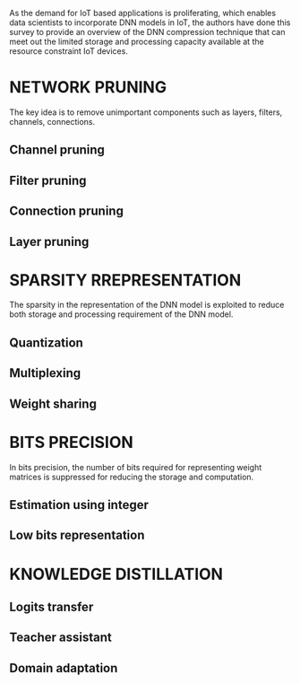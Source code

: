 As the demand for IoT based applications is proliferating, which enables data scientists to incorporate DNN models in IoT, the authors have done this survey to provide an overview of the DNN compression technique that can meet out the limited storage and processing capacity available at the resource constraint IoT devices.

# NETWORK PRUNING

The key idea is to remove unimportant components such as layers, filters, channels, connections.

## Channel pruning

## Filter pruning

## Connection pruning

## Layer pruning

# SPARSITY RREPRESENTATION
The sparsity in the representation of the DNN model is exploited to reduce both storage and processing requirement of the DNN model.

## Quantization

## Multiplexing

## Weight sharing

# BITS PRECISION

In bits precision, the number of bits required for representing weight matrices is suppressed for reducing the storage and computation.

## Estimation using integer

## Low bits representation

# KNOWLEDGE DISTILLATION

## Logits transfer

## Teacher assistant

## Domain adaptation


